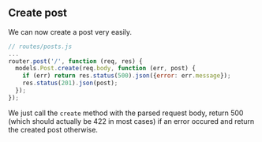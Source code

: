 ## Create post

We can now create a post very easily.

```javascript
// routes/posts.js
...
router.post('/', function (req, res) {
  models.Post.create(req.body, function (err, post) {
    if (err) return res.status(500).json({error: err.message});
    res.status(201).json(post);
  });
});
```

We just call the `create` method with the parsed request body,
return 500 (which should actually be 422 in most cases) if an error occured
and return the created post otherwise.
